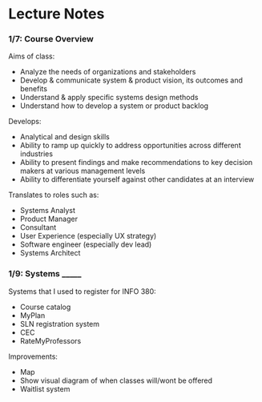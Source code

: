 # Lecture Notes


### 1/7: Course Overview

Aims of class:
* Analyze the needs of organizations and stakeholders
* Develop & communicate system & product vision, its outcomes and benefits
* Understand & apply specific systems design methods
* Understand how to develop a system or product backlog

Develops:
* Analytical and design skills
* Ability to ramp up quickly to address opportunities across different industries
* Ability to present findings and make recommendations to key decision makers at various management levels
* Ability to differentiate yourself against other candidates at an interview

Translates to roles such as:
* Systems Analyst
* Product Manager
* Consultant
* User Experience (especially UX strategy)
* Software engineer (especially dev lead)
* Systems Architect




### 1/9: Systems _____

Systems that I used to register for INFO 380:
* Course catalog
* MyPlan
* SLN registration system
* CEC
* RateMyProfessors

Improvements:
* Map
* Show visual diagram of when classes will/wont be offered
* Waitlist system
